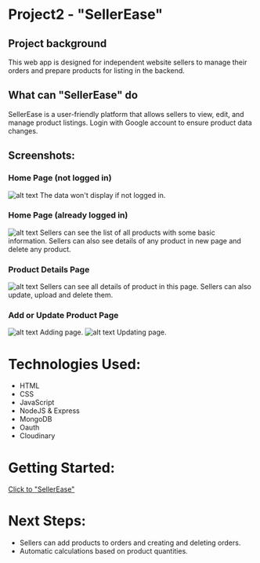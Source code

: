 # Project2 - "SellerEase"

## Project background
This web app is designed for independent website sellers to manage their orders and prepare products for listing in the backend.

## What can "SellerEase" do
SellerEase is a user-friendly platform that allows sellers to view, edit, and manage product listings. Login with Google account to ensure product data changes.

## Screenshots:

### Home Page (not logged in)
![alt text](https://res.cloudinary.com/dfbujyfrj/image/upload/v1691073559/no_logged_page_ssejw0.png)
The data won't display if not logged in.

### Home Page (already logged in)
![alt text](https://res.cloudinary.com/dfbujyfrj/image/upload/v1691073798/home_page_logged_in_yhyxmk.png)
Sellers can see the list of all products with some basic information. Sellers can also see details of any product in new page and delete any product.

### Product Details Page
![alt text](https://res.cloudinary.com/dfbujyfrj/image/upload/v1691074433/details_page_pfqwwg.png)
Sellers can see all details of product in this page. Sellers can also update, upload and delete them.

### Add or Update Product Page
![alt text](https://res.cloudinary.com/dfbujyfrj/image/upload/v1691074778/add_product_hu2kvg.png)
Adding page.
![alt text](https://res.cloudinary.com/dfbujyfrj/image/upload/v1691074834/update_product_u5ipw0.png)
Updating page.

# Technologies Used: 
* HTML
* CSS
* JavaScript
* NodeJS & Express
* MongoDB
* Oauth
* Cloudinary

# Getting Started: 
 
[Click to "SellerEase"](http://localhost:3000/)

# Next Steps: 
* Sellers can add products to orders and creating and deleting orders. 
* Automatic calculations based on product quantities.